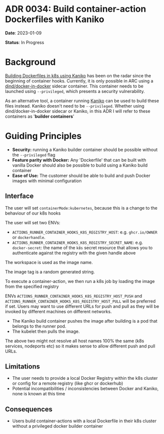 # ADR 0034: Build container-action Dockerfiles with Kaniko

**Date**: 2023-01-09

**Status**: In Progress

# Background

[Building Dockerfiles in k8s using Kaniko](https://github.com/actions/runner-container-hooks/issues/23) has been on the radar since the beginning of container hooks.
Currently, it is only possible in ARC using a [dind/docker-in-docker](https://github.com/actions-runner-controller/actions-runner-controller/blob/master/runner/actions-runner-dind.dockerfile) sidecar container.
This container needs to be launched using `--privileged`, which presents a security vulnerability.

As an alternative tool, a container running [Kaniko](https://github.com/GoogleContainerTools/kaniko) can be used to build these files instead.
Kaniko doesn't need to be `--privileged`.
Whether using dind/docker-in-docker sidecar or Kaniko, in this ADR I will refer to these containers as '**builder containers**'

# Guiding Principles
- **Security:** running a Kaniko builder container should be possible without the `--privileged` flag
- **Feature parity with Docker:** Any 'Dockerfile' that can be built with vanilla Docker should also be possible to build using a Kaniko build container
- **Ease of Use:** The customer should be able to build and push Docker images with minimal configuration

## Interface
The user will set `containerMode:kubernetes`, because this is a change to the behaviour of our k8s hooks

The user will set two ENVs:
- `ACTIONS_RUNNER_CONTAINER_HOOKS_K8S_REGISTRY_HOST`: e.g. `ghcr.io/OWNER` or `dockerhandle`.
- `ACTIONS_RUNNER_CONTAINER_HOOKS_K8S_REGISTRY_SECRET_NAME`: e.g. `docker-secret`: the name of the `k8s` secret resource that allows you to authenticate against the registry with the given handle above 

The workspace is used as the image name.

The image tag is a random generated string.

To execute a container-action, we then run a k8s job by loading the image from the specified registry

ENVs `ACTIONS_RUNNER_CONTAINER_HOOKS_K8S_REGISTRY_HOST_PUSH` and `ACTIONS_RUNNER_CONTAINER_HOOKS_K8S_REGISTRY_HOST_PULL` will be preferred if set. 
Users may want to use different URLs for push and pull as they will be invoked by different machines on different networks.

- The Kaniko build container pushes the image after building is a pod that belongs to the runner pod.
- The kubelet then pulls the image.

The above two might not resolve all host names 100% the same (k8s services, nodeports etc) so it makes sense to allow different push and pull URLs.

## Limitations
- The user needs to provide a local Docker Registry within the k8s cluster or config for a remote registry (like ghcr or dockerhub)
- Potential incompatibilities / inconsistencies between Docker and Kaniko, none is known at this time

## Consequences
- Users build container-actions with a local Dockerfile in their k8s cluster without a privileged docker builder container
